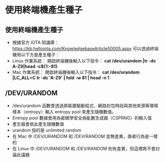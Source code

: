 # 使用終端機產生種子

## 使用終端機產生種子
* 根據官方 IOTA 知識庫：https://kb.helloiota.com/KnowledgebaseArticle50005.aspx
可以透過終端機用以下方是產生種子：
* Linux 作業系統：
開啟終端機後輸入以下指令：
**cat /dev/urandom |tr -dc A-Z9|head -c${1:-81}**
* Mac 作業系統：
開啟終端機後輸入以下指令：
**cat /dev/urandom |LC_ALL=C tr -dc 'A-Z9' | fold -w 81 | head -n 1**

## /DEV/URANDOM
* /dev/urandom 函數會透過將裝置驅動程式、網路封包時段與其他來源等環境樣本（entropy）輸入 entropy pool 來產生隨機數值。
* Entropy pool 數據會用為密碼學安全偽亂數生成器（CSPRNG）的輸入值
* 產生器會依此產生隨機數值
* urandom 指的是 unlimited random
* 在 Mac 中 /DEV/URANDOM 和 /DEV/RANDOM 並無差異，兩者行為是一樣的
* 在 Linux 中 /DEV/URANDOM 和 /DEV/RANDOM 則有差異，但這裡將不會討論此議題
